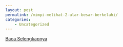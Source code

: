 ```yaml
---
layout: post
permalink: /mimpi-melihat-2-ular-besar-berkelahi/
categories:
    - Uncategorized
---
```


[Baca Selengkapnya](/03)